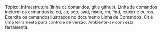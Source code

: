 Tópico: Infraestrutura (linha de comandos, git e github).
Linha de comandos incluem os comandos ls, cd, cp, scp, pwd, mkdir, rm, find, export e outros. Exercite os comandos ilustrados no documento Linha de Comandos.
Git é uma ferramenta para controle de versão. Ambiente-se com esta ferramenta.
